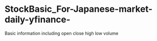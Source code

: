 # StockBasic_For-Japanese-market-daily-yfinance-
Basic information including open close high low volume
